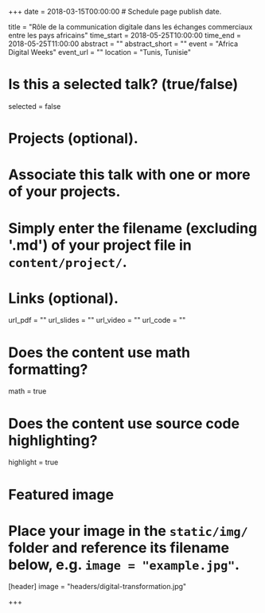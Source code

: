 +++
date = 2018-03-15T00:00:00  # Schedule page publish date.

title = "Rôle de la communication digitale dans les échanges commerciaux entre les pays africains"
time_start = 2018-05-25T10:00:00
time_end = 2018-05-25T11:00:00
abstract = ""
abstract_short = ""
event = "Africa Digital Weeks"
event_url = ""
location = "Tunis, Tunisie"

# Is this a selected talk? (true/false)
selected = false

# Projects (optional).
#   Associate this talk with one or more of your projects.
#   Simply enter the filename (excluding '.md') of your project file in `content/project/`.

# Links (optional).
url_pdf = ""
url_slides = ""
url_video = ""
url_code = ""

# Does the content use math formatting?
math = true

# Does the content use source code highlighting?
highlight = true

# Featured image
# Place your image in the `static/img/` folder and reference its filename below, e.g. `image = "example.jpg"`.
[header]
image = "headers/digital-transformation.jpg"

+++
